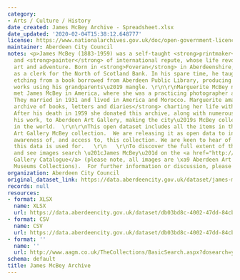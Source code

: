 ```yaml
---
category:
- Arts / Culture / History
date_created: James McBey Archive - Spreadsheet.xlsx
date_updated: '2020-02-04T15:38:12.648777'
license: https://www.nationalarchives.gov.uk/doc/open-government-licence/version/3/
maintainer: Aberdeen City Council
notes: <p>James McBey (1883-1959) was a self-taught <strong>printmaker</strong>, <strong>draughtsman</strong>
  and <strong>painter</strong> of international repute, whose life revolved around
  art and adventure. Born in <strong>Foveran</strong> in Aberdeenshire, he worked
  as a clerk for the North of Scotland Bank. In his spare time, he taught himself
  etching from a book borrowed from Aberdeen Public Library, producing his first printed
  works using his grandparents\u2019 mangle. \r\n\r\nMarguerite McBey nee Loeb (1905-1999)
  met James McBey in America, where she was a practicing photographer and bookbinder.
  They married in 1931 and lived in America and Morocco. Marguerite amassed a <strong>substantial
  archive of books, letters and diaries</strong> charting her life with her husband.
  After his death in 1959 she donated this archive, along with numerous examples of
  his work, to Aberdeen Art Gallery, making the city\u2019s McBey collection the best
  in the world.  \r\n\r\nThis open dataset includes all the items in the Aberdeen
  Art Gallery McBey collection.  We are releasing it as open data to increase public
  awareness of, and access to, this collection. We are keen to hear of any novel uses
  this data is used for.   \r\n   \r\nTo discover the full extent of the collection
  and see images search \u201cJames McBey\u201d on the <a href="http://www.aagm.co.uk/TheCollections/BasicSearch.aspx?dosearch=y&amp;Artists=McBey+James+LLD&amp;Title=&amp;chat=">Art
  Gallery Catalogue</a> (please note, all images are \xa9 Aberdeen Art Gallery &amp;
  Museums Collections).  For further information or discussion, please email <a href="mailto:curators@aberdeencity.gov.uk">curators@aberdeencity.gov.uk</a>.</p>
organization: Aberdeen City Council
original_dataset_link: https://data.aberdeencity.gov.uk/dataset/james-mcbey-archive
records: null
resources:
- format: XLSX
  name: XLSX
  url: https://data.aberdeencity.gov.uk/dataset/db03bd8c-4002-47dd-84cb-252d169d125d/resource/58be0b06-db92-446c-8b65-7d4eb8c86369/download/james-mcbey-archive-spreadsheet.xlsx
- format: CSV
  name: CSV
  url: https://data.aberdeencity.gov.uk/dataset/db03bd8c-4002-47dd-84cb-252d169d125d/resource/458eec28-80a4-495e-b903-c7f6a7a91470/download/james-mcbey-archive-text-file.csv
- format: ''
  name: ''
  url: http://www.aagm.co.uk/TheCollections/BasicSearch.aspx?dosearch=y&Artists=McBey+James+LLD&Title=&chat=
schema: default
title: James McBey Archive
---
```

